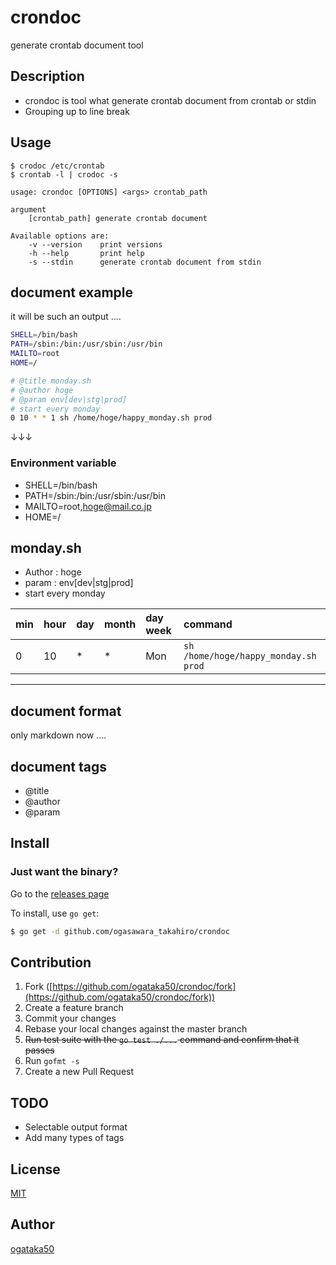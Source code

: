 # crondoc

generate crontab document tool


## Description

- crondoc is tool what generate crontab document from crontab or stdin
- Grouping up to line break

## Usage

```
$ crodoc /etc/crontab
$ crontab -l | crodoc -s
```

```
usage: crondoc [OPTIONS] <args> crontab_path

argument
	[crontab_path] generate crontab document

Available options are:
	-v --version	print versions
	-h --help		print help
	-s --stdin		generate crontab document from stdin
```

## document example

it will be such an output ....

```bash
SHELL=/bin/bash
PATH=/sbin:/bin:/usr/sbin:/usr/bin
MAILTO=root
HOME=/

# @title monday.sh
# @author hoge
# @param env[dev|stg|prod]
# start every monday
0 10 * * 1 sh /home/hoge/happy_monday.sh prod
```

↓↓↓

### Environment variable
 - SHELL=/bin/bash
 - PATH=/sbin:/bin:/usr/sbin:/usr/bin
 - MAILTO=root,hoge@mail.co.jp
 - HOME=/

## monday.sh

- Author : hoge
- param : env[dev|stg|prod]
- start every monday

| min|hour|day|month|day week|command |
|:---|:---|:---|:---|:---|:---|
| 0| 10| *| *| Mon| `sh /home/hoge/happy_monday.sh prod`|

***

## document format

only markdown now ....

## document tags

- @title
- @author
- @param

## Install

### Just want the binary?

Go to the [releases page](https://github.com/ogataka50/crondoc/releases)

To install, use `go get`:

```bash
$ go get -d github.com/ogasawara_takahiro/crondoc
```

## Contribution

1. Fork ([https://github.com/ogataka50/crondoc/fork](https://github.com/ogataka50/crondoc/fork))
1. Create a feature branch
1. Commit your changes
1. Rebase your local changes against the master branch
1. ~~Run test suite with the `go test ./...` command and confirm that it passes~~
1. Run `gofmt -s`
1. Create a new Pull Request

## TODO

- Selectable output format
- Add many types of tags


## License

[MIT](https://github.com/ogataka50/crondoc/blob/master/LICENSE)

## Author

[ogataka50](https://github.com/ogataka50/)
